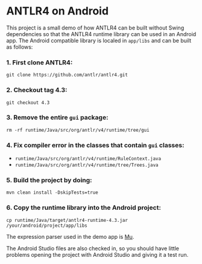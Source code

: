 # ANTLR4 on Android

This project is a small demo of how ANTLR4 can be built without Swing dependencies
so that the ANTLR4 runtime library can be used in an Android app. The Android compatible
library is localed in `app/libs` and can be built as follows:

### 1. First clone ANTLR4:

    git clone https://github.com/antlr/antlr4.git

### 2. Checkout tag 4.3:

    git checkout 4.3

### 3. Remove the entire `gui` package:

    rm -rf runtime/Java/src/org/antlr/v4/runtime/tree/gui

### 4. Fix compiler error in the classes that contain `gui` classes:

 * `runtime/Java/src/org/antlr/v4/runtime/RuleContext.java`
 * `runtime/Java/src/org/antlr/v4/runtime/tree/Trees.java`

### 5. Build the project by doing:

    mvn clean install -DskipTests=true

### 6. Copy the runtime library into the Android project:

    cp runtime/Java/target/antlr4-runtime-4.3.jar /your/android/project/app/libs

The expression parser used in the demo app is [Mu](https://github.com/bkiers/Mu).

The Android Studio files are also checked in, so you should have little problems
opening the project with Android Studio and giving it a test run.

